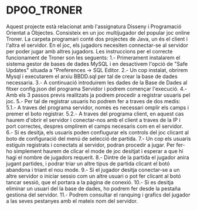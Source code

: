 # DPOO_TRONER

Aquest projecte està relacionat amb l'assignatura Disseny i Programació Orientat a Objectes. Consisteix en un joc multijugador del popular joc online Troner. La carpeta programari conté dos projectes de Java, un és el client i l'altra el servidor. En el joc, els jugadors necesiten connectar-se al servidor per poder jugar amb altres jugadors. 
Les instruccions per el correcte funcionament de Troner son les seguents:
	1.- Primerament instalarem el sistema gestor de bases de dades MySQL i en desactivem l'opció de "Safe Updates" situada a "Preferences -> SQL Editor.
 	2.- Un cop instalat, obrirem Mysql i executarem el arxiu BBDD.sql per tal de crear la base de dades necessaria.
	3.- A continuació introduirem les dades de la Base de Dades al fitxer config.json del programa Servidor i podrem començar l'execució.
	4.- Amb els 3 passos previs realitzats ja podrem procedir a registrar usuaris pel joc.
	5.- Per tal de registrar usuaris ho podrem fer a traves de dos medis:
		5.1.- A traves del programa servidor, nomès es necessari omplir els camps i premer el boto registrar.
		5.2.- A traves del programa client, en aquest cas haurem d'obrir el servidor i conectar-nos amb el 
		      client a traves de la IP i port correctes, despres omplirem el camps necesaris com en el servidor.
	6.- Si es desitja, els usuaris poden confiugurar els controls del joc clicant al boto de configuració del menú
	    de selecció de partida.
	7.- Un cop els usuaris estiguin registrats i conectats al servidor, podran procedir a jugar. Per fer-ho simplement
	    haurem de clicar el mode de joc desitjat i esperar a que hi hagi el nombre de jugadors requerit.
	8.- Dintre de la partida el jugador anira jugant partides, i podrar triar un altre tipus de partida clicant el
	    botó abandona i triant el nou mode.
	9.- Si el jugador desitja conectar-se a un altre servidor o iniciar sessio com un altre usuari o pot fer clicant al
	    botó tancar sessió, que el portara a la pàgina de conexió.
	10.- Si es desitja eliminar un usuari del la base de dades, ho podrem fer desde la pestaña gestiona del servidor.
	11.- Podrem consultar el ranquing i grafics del jugador a las seves pestanyes amb el mateix nom del servidor.
